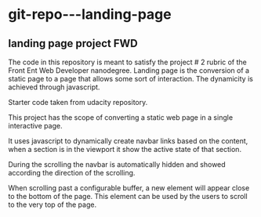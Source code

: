 # git-repo---landing-page

## landing page project FWD

The code in this repository is meant to satisfy the project # 2 rubric of the Front Ent Web Developer nanodegree. Landing page is the conversion of a static page to a page that allows some sort of interaction. The dynamicity is achieved through javascript.

Starter code taken from udacity repository.

This project has the scope of converting a static web page in a single interactive page.

It uses javascript to dynamically create navbar links based on the content, when a section is in the viewport it show the active state of that section.

During the scrolling the navbar is automatically hidden and showed according the direction of the scrolling.

When scrolling past a configurable buffer, a new element will appear close to the bottom of the page. This element can be used by the users to scroll to the very top of the page.